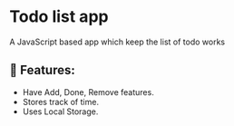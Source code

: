 # Todo list app
A JavaScript based app which keep the list of todo works
## :bookmark_tabs: Features:
- Have Add, Done, Remove features. 
- Stores track of time.
- Uses Local Storage.
